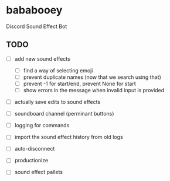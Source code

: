 # bababooey
Discord Sound Effect Bot


## TODO

- [ ] add new sound effects
  - [ ] find a way of selecting emoji
  - [ ] prevent duplicate names (now that we search using that)
  - [ ] prevent -1 for start/end, prevent None for start
  - [ ] show errors in the message when invalid input is provided
- [ ] actually save edits to sound effects

- [ ] soundboard channel (perminant buttons)

- [ ] logging for commands
- [ ] import the sound effect history from old logs

- [ ] auto-disconnect
- [ ] productionize

- [ ] sound effect pallets